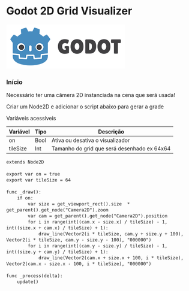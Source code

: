 # Godot 2D Grid Visualizer


<p align="center">

![GodotImage](../../imagens/godot_icon.png)

</p>



### Início

Necessário ter uma câmera 2D instanciada na cena que será usada!

Criar um Node2D e adicionar o script abaixo para gerar a grade



Variáveis acessíveis

| Variável | Tipo | Descrição                                   |
| -------- | ---- | ------------------------------------------- |
| on       | Bool | Ativa ou desativa o visualizador            |
| tileSize | Int  | Tamanho do grid que será desenhado ex 64x64 |



```gscript
extends Node2D

export var on = true
export var tileSize = 64

func _draw():
	if on: 
		var size = get_viewport_rect().size  * get_parent().get_node("Camera2D").zoom
		var cam = get_parent().get_node("Camera2D").position
		for i in range(int((cam.x - size.x) / tileSize) - 1, int((size.x + cam.x) / tileSize) + 1):
			draw_line(Vector2(i * tileSize, cam.y + size.y + 100), Vector2(i * tileSize, cam.y - size.y - 100), "000000")
		for i in range(int((cam.y - size.y) / tileSize) - 1, int((size.y + cam.y) / tileSize) + 1):
			draw_line(Vector2(cam.x + size.x + 100, i * tileSize), Vector2(cam.x - size.x - 100, i * tileSize), "000000")

func _process(delta):
	update()

```


 